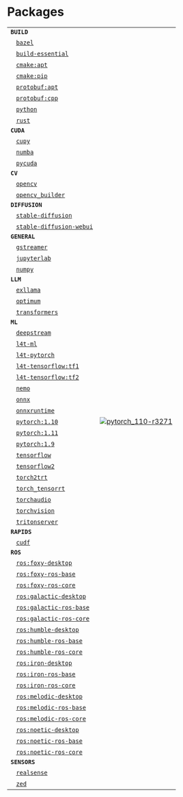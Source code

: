 # Packages
|            |            |
|------------|------------|
| **`BUILD`** | |
| &nbsp;&nbsp; [`bazel`](/packages/bazel) |  |
| &nbsp;&nbsp; [`build-essential`](/packages/build-essential) |  |
| &nbsp;&nbsp; [`cmake:apt`](/packages/cmake/cmake_apt) |  |
| &nbsp;&nbsp; [`cmake:pip`](/packages/cmake/cmake_pip) |  |
| &nbsp;&nbsp; [`protobuf:apt`](/packages/protobuf/protobuf_apt) |  |
| &nbsp;&nbsp; [`protobuf:cpp`](/packages/protobuf/protobuf_cpp) |  |
| &nbsp;&nbsp; [`python`](/packages/python) |  |
| &nbsp;&nbsp; [`rust`](/packages/rust) |  |
| **`CUDA`** | |
| &nbsp;&nbsp; [`cupy`](/packages/cupy) |  |
| &nbsp;&nbsp; [`numba`](/packages/numba) |  |
| &nbsp;&nbsp; [`pycuda`](/packages/pycuda) |  |
| **`CV`** | |
| &nbsp;&nbsp; [`opencv`](/packages/opencv) |  |
| &nbsp;&nbsp; [`opencv_builder`](/packages/opencv/opencv_builder) |  |
| **`DIFFUSION`** | |
| &nbsp;&nbsp; [`stable-diffusion`](/packages/diffusion/stable-diffusion) |  |
| &nbsp;&nbsp; [`stable-diffusion-webui`](/packages/diffusion/stable-diffusion-webui) |  |
| **`GENERAL`** | |
| &nbsp;&nbsp; [`gstreamer`](/packages/gstreamer) |  |
| &nbsp;&nbsp; [`jupyterlab`](/packages/jupyterlab) |  |
| &nbsp;&nbsp; [`numpy`](/packages/numpy) |  |
| **`LLM`** | |
| &nbsp;&nbsp; [`exllama`](/packages/llm/exllama) |  |
| &nbsp;&nbsp; [`optimum`](/packages/llm/optimum) |  |
| &nbsp;&nbsp; [`transformers`](/packages/llm/transformers) |  |
| **`ML`** | |
| &nbsp;&nbsp; [`deepstream`](/packages/deepstream) |  |
| &nbsp;&nbsp; [`l4t-ml`](/packages/l4t/l4t-ml) |  |
| &nbsp;&nbsp; [`l4t-pytorch`](/packages/l4t/l4t-pytorch) |  |
| &nbsp;&nbsp; [`l4t-tensorflow:tf1`](/packages/l4t/l4t-tensorflow) |  |
| &nbsp;&nbsp; [`l4t-tensorflow:tf2`](/packages/l4t/l4t-tensorflow) |  |
| &nbsp;&nbsp; [`nemo`](/packages/nemo) |  |
| &nbsp;&nbsp; [`onnx`](/packages/onnx) |  |
| &nbsp;&nbsp; [`onnxruntime`](/packages/onnxruntime) |  |
| &nbsp;&nbsp; [`pytorch:1.10`](/packages/pytorch) | [![`pytorch_110-r3271`](https://github.com/dusty-nv/jetson-containers/actions/workflows/pytorch_110-r3271.yml/badge.svg)](https://github.com/dusty-nv/jetson-containers/actions/workflows/pytorch_110-r3271.yml) |
| &nbsp;&nbsp; [`pytorch:1.11`](/packages/pytorch) |  |
| &nbsp;&nbsp; [`pytorch:1.9`](/packages/pytorch) |  |
| &nbsp;&nbsp; [`tensorflow`](/packages/tensorflow) |  |
| &nbsp;&nbsp; [`tensorflow2`](/packages/tensorflow) |  |
| &nbsp;&nbsp; [`torch2trt`](/packages/pytorch/torch2trt) |  |
| &nbsp;&nbsp; [`torch_tensorrt`](/packages/pytorch/torch_tensorrt) |  |
| &nbsp;&nbsp; [`torchaudio`](/packages/pytorch/torchaudio) |  |
| &nbsp;&nbsp; [`torchvision`](/packages/pytorch/torchvision) |  |
| &nbsp;&nbsp; [`tritonserver`](/packages/tritonserver) |  |
| **`RAPIDS`** | |
| &nbsp;&nbsp; [`cudf`](/packages/rapids/cudf) |  |
| **`ROS`** | |
| &nbsp;&nbsp; [`ros:foxy-desktop`](/packages/ros) |  |
| &nbsp;&nbsp; [`ros:foxy-ros-base`](/packages/ros) |  |
| &nbsp;&nbsp; [`ros:foxy-ros-core`](/packages/ros) |  |
| &nbsp;&nbsp; [`ros:galactic-desktop`](/packages/ros) |  |
| &nbsp;&nbsp; [`ros:galactic-ros-base`](/packages/ros) |  |
| &nbsp;&nbsp; [`ros:galactic-ros-core`](/packages/ros) |  |
| &nbsp;&nbsp; [`ros:humble-desktop`](/packages/ros) |  |
| &nbsp;&nbsp; [`ros:humble-ros-base`](/packages/ros) |  |
| &nbsp;&nbsp; [`ros:humble-ros-core`](/packages/ros) |  |
| &nbsp;&nbsp; [`ros:iron-desktop`](/packages/ros) |  |
| &nbsp;&nbsp; [`ros:iron-ros-base`](/packages/ros) |  |
| &nbsp;&nbsp; [`ros:iron-ros-core`](/packages/ros) |  |
| &nbsp;&nbsp; [`ros:melodic-desktop`](/packages/ros) |  |
| &nbsp;&nbsp; [`ros:melodic-ros-base`](/packages/ros) |  |
| &nbsp;&nbsp; [`ros:melodic-ros-core`](/packages/ros) |  |
| &nbsp;&nbsp; [`ros:noetic-desktop`](/packages/ros) |  |
| &nbsp;&nbsp; [`ros:noetic-ros-base`](/packages/ros) |  |
| &nbsp;&nbsp; [`ros:noetic-ros-core`](/packages/ros) |  |
| **`SENSORS`** | |
| &nbsp;&nbsp; [`realsense`](/packages/realsense) |  |
| &nbsp;&nbsp; [`zed`](/packages/zed) |  |
